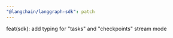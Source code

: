 ```yaml
---
"@langchain/langgraph-sdk": patch
---
```


feat(sdk): add typing for "tasks" and "checkpoints" stream mode
